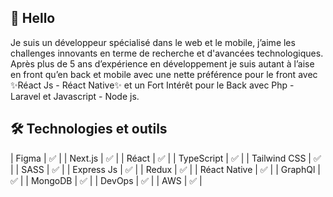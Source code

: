 
##  👋 Hello

Je suis un développeur spécialisé dans le web et le mobile, 
j’aime les challenges innovants en terme de recherche et d'avancées technologiques. 
Après plus de 5 ans d’expérience en développement je suis autant à l’aise en front qu’en back et mobile avec une nette préférence
pour le front avec ✨Réact Js - Réact Native✨ et un Fort Intérêt pour le Back avec Php - Laravel et
Javascript - Node js. 

##  🛠️ Technologies et outils

| Figma  | ✅   |
| Next.js  | ✅    |
| Réact | ✅   |
| TypeScript | ✅ |
| Tailwind CSS   | ✅   |
| SASS   | ✅   |
| Express Js | ✅    |
| Redux | ✅    |
| Réact Native | ✅ |
| GraphQl | ✅ |
| MongoDB | ✅ |
| DevOps | ✅ |
| AWS | ✅ |

